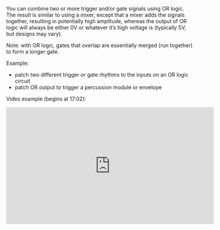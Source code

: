You can combine two or more trigger and/or gate signals using OR logic. The result is similar to using a mixer, except that a mixer adds the signals together, resulting in potentially high amplitude, whereas the output of OR logic will always be either 0V or whatever it’s high voltage is (typically 5V, but designs may vary).

Note: with OR logic, gates that overlap are essentially merged (run together) to form a longer gate.

Example:

- patch two different trigger or gate rhythms to the inputs on an OR logic circuit
- patch OR output to trigger a percussion module or envelope

Video example (begins at 17:02):

<iframe width="560" height="315" src="https://www.youtube.com/embed/3y6uRCM-fdE?start=1022" title="YouTube video player" frameborder="0" allow="accelerometer; autoplay; clipboard-write; encrypted-media; gyroscope; picture-in-picture" allowfullscreen></iframe>

